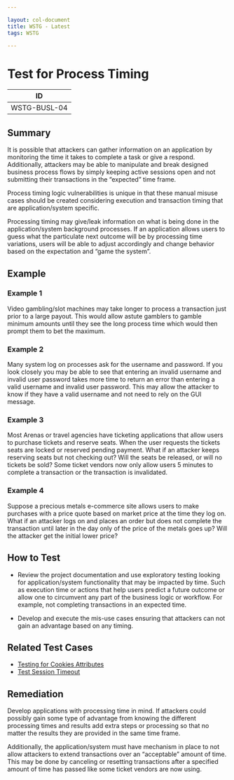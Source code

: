 ```yaml
---

layout: col-document
title: WSTG - Latest
tags: WSTG

---
```

# Test for Process Timing

|ID               |
|-----------------|
|WSTG-BUSL-04|

## Summary

It is possible that attackers can gather information on an application by monitoring the time it takes to complete a task or give a respond. Additionally, attackers may be able to manipulate and break designed business process flows by simply keeping active sessions open and not submitting their transactions in the “expected” time frame.

Process timing logic vulnerabilities is unique in that these manual misuse cases should be created considering execution and transaction timing that are application/system specific.

Processing timing may give/leak information on what is being done in the application/system background processes. If an application allows users to guess what the particulate next outcome will be by processing time variations, users will be able to adjust accordingly and change behavior based on the expectation and “game the system”.

## Example

### Example 1

Video gambling/slot machines may take longer to process a transaction just prior to a large payout. This would allow astute gamblers to gamble minimum amounts until they see the long process time which would then prompt them to bet the maximum.

### Example 2

Many system log on processes ask for the username and password. If you look closely you may be able to see that entering an invalid username and invalid user password takes more time to return an error than entering a valid username and invalid user password. This may allow the attacker to know if they have a valid username and not need to rely on the GUI message.

### Example 3

Most Arenas or travel agencies have ticketing applications that allow users to purchase tickets and reserve seats. When the user requests the tickets seats are locked or reserved pending payment. What if an attacker keeps reserving seats but not checking out? Will the seats be released, or will no tickets be sold? Some ticket vendors now only allow users 5 minutes to complete a transaction or the transaction is invalidated.

### Example 4

Suppose a precious metals e-commerce site allows users to make purchases with a price quote based on market price at the time they log on. What if an attacker logs on and places an order but does not complete the transaction until later in the day only of the price of the metals goes up? Will the attacker get the initial lower price?

## How to Test

- Review the project documentation and use exploratory testing looking for application/system functionality that may be impacted by time. Such as execution time or actions that help users predict a future outcome or allow one to circumvent any part of the business logic or workflow. For example, not completing transactions in an expected time.

- Develop and execute the mis-use cases ensuring that attackers can not gain an advantage based on any timing.

## Related Test Cases

- [Testing for Cookies Attributes](../06-Session_Management_Testing/02-Testing_for_Cookies_Attributes.md)
- [Test Session Timeout](../06-Session_Management_Testing/07-Testing_Session_Timeout.md)

## Remediation

Develop applications with processing time in mind. If attackers could possibly gain some type of advantage from knowing the different processing times and results add extra steps or processing so that no matter the results they are provided in the same time frame.

Additionally, the application/system must have mechanism in place to not allow attackers to extend transactions over an “acceptable” amount of time. This may be done by canceling or resetting transactions after a specified amount of time has passed like some ticket vendors are now using.

